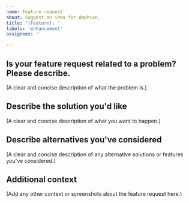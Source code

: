 ```yaml
---
name: Feature request
about: Suggest an idea for Amphion.
title: "[Feature]: "
labels: 'enhancement'
assignees: ''

---
```


## Is your feature request related to a problem? Please describe.
(A clear and concise description of what the problem is.)

## Describe the solution you'd like
(A clear and concise description of what you want to happen.)

## Describe alternatives you've considered
(A clear and concise description of any alternative solutions or features you've considered.)

## Additional context
(Add any other context or screenshots about the feature request here.)
